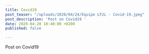 ```yaml
---
title: Covid19
post_teaser: "/uploads/2020/04/24/Equipe LF2L - Covid-19.jpeg"
post_description: 'Post on Covid19 '
date: 2020-04-28 10:40:00 +0200
published: false

---
```

Post on Covid19 